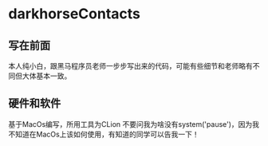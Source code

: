 # darkhorseContacts
## 写在前面
本人纯小白，跟黑马程序员老师一步步写出来的代码，可能有些细节和老师略有不同但大体基本一致。
## 硬件和软件
基于MacOs编写，所用工具为CLion
不要问我为啥没有system('pause')，因为我不知道在MacOs上该如何使用，有知道的同学可以告我一下！

